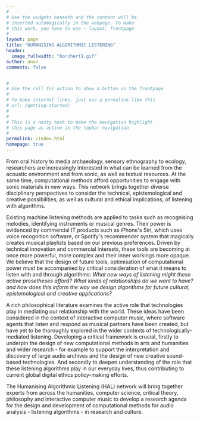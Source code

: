 ```yaml
---
#
# Use the widgets beneath and the content will be
# inserted automagically in the webpage. To make
# this work, you have to use › layout: frontpage
#
layout: page
title: "HUMANISING ALGORITHMIC LISTENING"
header:
  image_fullwidth: "borchert1.gif"
author: anon
comments: false  


#
# Use the call for action to show a button on the frontpage
#
# To make internal links, just use a permalink like this
# url: /getting-started/
#
#
# This is a nasty hack to make the navigation highlight
# this page as active in the topbar navigation
#
permalink: /index.html
homepage: true
---
```

From oral history to media archaeology, sensory ethnography to ecology, researchers are increasingly interested in what can be learned from the acoustic environment and from sonic, as well as textual resources. At the same time, computational methods afford opportunities to engage with sonic materials in new ways. This network brings together diverse disciplinary perspectives to consider the technical, epistemological and creative possibilities, as well as cultural and ethical implications, of listening with algorithms.

Existing machine listening methods are applied to tasks such as recognising melodies, identifying instruments or musical genres. Their power is evidenced by commercial IT products such as iPhone's Siri, which uses voice recognition software, or Spotify's recommender system that magically creates musical playlists based on our previous preferences. Driven by technical innovation and commercial interests, these tools are becoming at once more powerful, more complex and their inner workings more opaque. We believe that the design of future tools, optimisation of computational power must be accompanied by critical consideration of what it means to listen with and through algorithms: *What new ways of listening might these active prosetheses afford? What kinds of relationships do we want to have? and how does this inform the way we design algorithms for future cultural, epistemological and creative applications?*

A rich philosophical literature examines the active role that technologies play in mediating our relationship with the world. These ideas have been considered in the context of interactive computer music, where software agents that listen and respond as musical partners have been created, but have yet to be thoroughly explored in the wider contexts of technologically-mediated listening. Developing a critical framework is crucial, firstly to underpin the design of new computational methods in arts and humanities and wider research - for example to support the interpretation and discovery of large audio archives and the design of new creative sound-based technologies. And secondly to deepen understanding of the role that these listening algorithms play in our everyday lives, thus contributing to current global digital ethics policy-making efforts.

The Humanising Algorithmic Listening (HAL) network will bring together experts from across the humanities, computer science, critical theory, philosophy and interactive computer music to develop a research agenda for the design and development of computational methods for audio analysis - listening algorithms - in research and culture.
